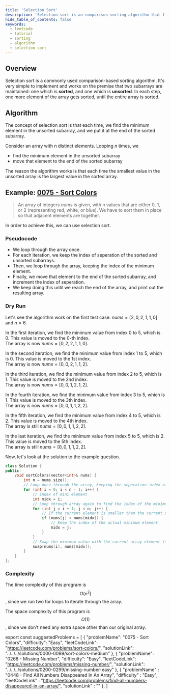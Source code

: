 ```yaml
---
title: 'Selection Sort'
description: 'Selection sort is an comparison sorting algorithm that finds the minimum value each time.'
hide_table_of_contents: false
keywords:
  - leetcode
  - tutorial
  - sorting
  - algorithm
  - selection sort
---
```


<TutorialCredits authors="@Bobliuuu" contributors="@wkw" />

## Overview

Selection sort is a commonly used comparison-based sorting algorithm. It's very simple to implement and works on the premise that two subarrays are maintained: one which is **sorted**, and one which is **unsorted**. In each step, one more element of the array gets sorted, until the entire array is sorted.

## Algorithm

The concept of selection sort is that each time, we find the minimum element in the unsorted subarray, and we put it at the end of the sorted subarray.

Consider an array with n distinct elements. Looping $n$ times, we

- find the minimum element in the unsorted subarray
- move that element to the end of the sorted subarray

The reason the algorithm works is that each time the smallest value in the unsorted array is the largest value in the sorted array.

## Example: [0075 - Sort Colors](https://leetcode.com/problems/sort-colors/)

> An array of integers $nums$ is given, with n values that are either $0$, $1$, or $2$ (representing red, white, or blue). We have to sort them in place so that adjacent elements are together.

In order to achieve this, we can use selection sort.

### Pseudocode

- We loop through the array once.
- For each iteration, we keep the index of seperation of the sorted and unsorted subarrays.
- Then, we loop through the array, keeping the index of the minimum element.
- Finally, we move that element to the end of the sorted subarray, and increment the index of seperation.
- We keep doing this until we reach the end of the array, and print out the resulting array.

### Dry Run

Let's see the algorithm work on the first test case: $nums = [2, 0, 2, 1, 1, 0]$ and $n = 6$.

In the first iteration, we find the minimum value from index $0$ to $5$, which is $0$. This value is moved to the $0$-th index. <br/> The array is now $nums = [0, 2, 2, 1, 1, 0]$.

In the second iteration, we find the minimum value from index 1 to 5, which is 0. This value is moved to the 1st index. <br/> The array is now $nums = [0, 0, 2, 1, 1, 2]$.

In the third iteration, we find the minimum value from index 2 to 5, which is 1. This value is moved to the 2nd index. <br/> The array is now $nums = [0, 0, 1, 2, 1, 2]$.

In the fourth iteration, we find the minimum value from index 3 to 5, which is 1. This value is moved to the 3th index. <br/> The array is now $nums = [0, 0, 1, 1, 2, 2]$.

In the fifth iteration, we find the minimum value from index 4 to 5, which is 2. This value is moved to the 4th index. <br/> The array is still $nums = [0, 0, 1, 1, 2, 2]$.

In the last iteration, we find the minimum value from index 5 to 5, which is 2. This value is moved to the 5th index. <br/> The array is still $nums = [0, 0, 1, 1, 2, 2]$.

Now, let's look at the solution to the example question.

<Tabs>
<TabItem value="cpp" label="C++">
<SolutionAuthor name="@Bobliuuu"/>

```cpp
class Solution {
public:
    void sortColors(vector<int>& nums) {
        int n = nums.size();
        // Loop once through the array, keeping the seperation index of the sorted and unsorted subarray
        for (int i = 0; i < n - 1; i++) {
            // index of mini element
            int midx = i;
            // Loop through array again to find the index of the minimum value in the unsorted subarray
            for (int j = i + 1; j < n; j++) {
                // If the current element is smaller than the current minimum element
                if (nums[j] < nums[midx]) {
                    // Keep the index of the actual minimum element
                    midx = j;
                }
            }
            // Swap the minimum value with the current array element (the end of the sorted subarray)
            swap(nums[i], nums[midx]);
        }
    }
};
```

</TabItem>
</Tabs>

### Complexity

The time complexity of this program is $$O(n ^ 2)$$, since we run two for loops to iterate through the array.

The space complexity of this program is $$O(1)$$, since we don't need any extra space other than our original array.

export const suggestedProblems = [ { "problemName": "0075 - Sort Colors", "difficulty": "Easy", "leetCodeLink": "https://leetcode.com/problems/sort-colors/", "solutionLink": "../../../solutions/0000-0099/sort-colors-medium" }, { "problemName": "0268 - Missing Number", "difficulty": "Easy", "leetCodeLink": "https://leetcode.com/problems/missing-number/", "solutionLink": "../../../solutions/0200-0299/missing-number-easy" }, { "problemName" : "0448 - Find All Numbers Disappeared In An Array", "difficulty" : "Easy", "leetCodeLink" : "https://leetcode.com/problems/find-all-numbers-disappeared-in-an-array/", "solutionLink" : "" }, ]

<Table title="Suggested Problems" data={suggestedProblems} />
